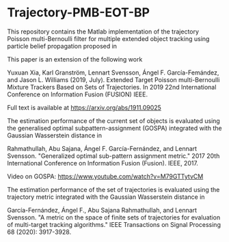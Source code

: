 # Trajectory-PMB-EOT-BP

This repository contains the Matlab implementation of the trajectory Poisson multi-Bernoulli filter for multiple extended object tracking using particle belief propagation proposed in


This paper is an extension of the following work

Yuxuan Xia, Karl Granström, Lennart Svensson, Ángel F. García-Femández, and Jason L. Williams (2019, July). Extended Target Poisson multi-Bernoulli Mixture Trackers Based on Sets of Trajectories. In 2019 22nd International Conference on Information Fusion (FUSION) IEEE.

Full text is available at https://arxiv.org/abs/1911.09025

The estimation performance of the current set of objects is evaluated using the generalised optimal subpattern-assignment (GOSPA) integrated with the Gaussian Wasserstein distance in

Rahmathullah, Abu Sajana, Ángel F. García-Fernández, and Lennart Svensson. "Generalized optimal sub-pattern assignment metric." 2017 20th International Conference on Information Fusion (Fusion). IEEE, 2017.

Video on GOSPA: https://www.youtube.com/watch?v=M79GTTytvCM

The estimation performance of the set of trajectories is evaluated using the trajectory metric integrated with the Gaussian Wasserstein distance in 

García-Fernández, Ángel F., Abu Sajana Rahmathullah, and Lennart Svensson. "A metric on the space of finite sets of trajectories for evaluation of multi-target tracking algorithms." IEEE Transactions on Signal Processing 68 (2020): 3917-3928.

